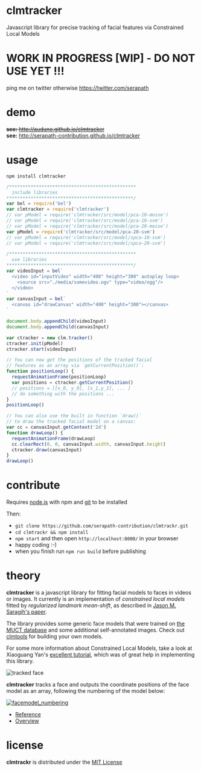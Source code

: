 # clmtracker
Javascript library for precise tracking of facial features via Constrained Local Models

# WORK IN PROGRESS [WIP] - DO NOT USE YET !!!
ping me on twitter otherwise https://twitter.com/serapath


# demo
~~**see:** http://auduno.github.io/clmtracker~~  
**see:** http://serapath-contribution.github.io/clmtracker

# usage
`npm install clmtracker`

```js
/***********************************************
  include libraries
***********************************************/
var bel = require('bel')
var clmtracker = require('clmtracker')
// var pModel = require('clmtracker/src/model/pca-10-mosse')
// var pModel = require('clmtracker/src/model/pca-10-svm')
// var pModel = require('clmtracker/src/model/pca-20-mosse')
var pModel = require('clmtracker/src/model/pca-20-svm')
// var pModel = require('clmtracker/src/model/spca-10-svm')
// var pModel = require('clmtracker/src/model/spca-20-svm')

/***********************************************
  use libraries
***********************************************/
var videoInput = bel`
  <video id="inputVideo" width="400" height="300" autoplay loop>
    <source src="./media/somevideo.ogv" type="video/ogg"/>
  </video>
`
var canvasInput = bel`
  <canvas id="drawCanvas" width="400" height="300"></canvas>
`

document.body.appendChild(videoInput)
document.body.appendChild(canvasInput)

var ctracker = new clm.tracker()
ctracker.init(pModel)
ctracker.start(videoInput)

// You can now get the positions of the tracked facial
// features as an array via `getCurrentPosition()`:
function positionLoop() {
  requestAnimationFrame(positionLoop)
  var positions = ctracker.getCurrentPosition()
  // positions = [[x_0, y_0], [x_1,y_1], ... ]
  // do something with the positions ...
}
positionLoop()

// You can also use the built in function `draw()`
// to draw the tracked facial model on a canvas:
var cc = canvasInput.getContext('2d')
function drawLoop() {
  requestAnimationFrame(drawLoop)
  cc.clearRect(0, 0, canvasInput.width, canvasInput.height)
  ctracker.draw(canvasInput)
}
drawLoop()

```

# contribute
Requires [node.js](http://nodejs.org/) with npm and [git](https://git-scm.com/) to be installed

Then:
* `git clone https://github.com/serapath-contribution/clmtrackr.git`
* `cd clmtrackr && npm install`
* `npm start` and then open `http://localhost:8000/` in your browser
* happy coding :-)
* when you finish run `npm run build` before publishing

# theory
**clmtracker** is a javascript library for fitting facial models to faces in videos or images. It currently is an implementation of *constrained local models* fitted by *regularized landmark mean-shift*, as described in [Jason M. Saragih's paper](http://dl.acm.org/citation.cfm?id=1938021).  

The library provides some generic face models that were trained on [the MUCT database](http://www.milbo.org/muct/) and some additional self-annotated images. Check out [clmtools](https://github.com/auduno/clmtools) for building your own models.

For some more information about Constrained Local Models, take a look at Xiaoguang Yan's [excellent tutorial](https://sites.google.com/site/xgyanhome/home/projects/clm-implementation/ConstrainedLocalModel-tutorial%2Cv0.7.pdf?attredirects=0), which was of great help in implementing this library.

![tracked face](https://auduno.github.io/clmtrackr/examples/media/clmtrackr_03.jpg)

**clmtracker** tracks a face and outputs the coordinate positions of the face model as an array, following the numbering of the model below:

[![facemodel_numbering](examples/media/facemodel_numbering_new_small.png)](examples/media/facemodel_numbering_new.png)

* [Reference](docs/reference.html)
* [Overview](https://www.auduno.com/2014/01/05/fitting-faces/)

# license

**clmtrackr** is distributed under the [MIT License](http://www.opensource.org/licenses/MIT)
